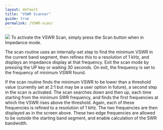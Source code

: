 ```yaml
---
layout: default
title: "VSWR Scanner"
guide: true
permalink: /VSWR-scan/
---
```

<img src='https://g1ojs.github.io/G1OJS-MR300-SARK100-Firmware/assets/img/SWR%20Scan%20640px.png'>
To activate the VSWR Scan, simply press the Scan button when in Impedance mode.

The scan routine uses an internally-set step to find the minimum VSWR in the current band segment, then refines this to a resolution of 1 kHz, and displays an impedance display at that frequency. Exit the scan mode by pressing the UP key or waiting 30 seconds. On exit, the frequency is set to the frequency of minimum VSWR found.

If the scan routine finds the minimum VSWR to be lower than a threshold value (currently set at 2:1 but may be a user option in future), a second step in the scan is activated. The scan searches down and then up, each time starting from the minimum SWR frequency, and finds the first frequencies at which the VSWR rises above the threshold. Again, each of these frequencies is refined to a resolution of 1 kHz. The two frequencies are then displayed as in the screen above. These two edge frequencies are allowed to be outside the starting band segment, and enable calculation of the SWR bandwidth.

